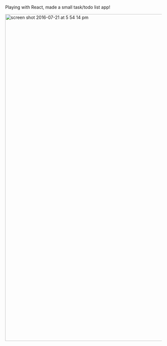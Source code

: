 Playing with React, made a small task/todo list app!

<img width="1052" alt="screen shot 2016-07-21 at 5 54 14 pm" src="https://cloud.githubusercontent.com/assets/18318386/17043605/ecd18400-4f6c-11e6-8da0-7960141592d3.png">
